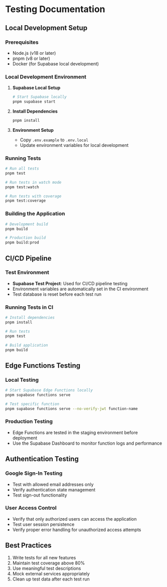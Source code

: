 # Testing Documentation

## Local Development Setup

### Prerequisites
- Node.js (v18 or later)
- pnpm (v8 or later)
- Docker (for Supabase local development)

### Local Development Environment
1. **Supabase Local Setup**
   ```bash
   # Start Supabase locally
   pnpm supabase start
   ```

2. **Install Dependencies**
   ```bash
   pnpm install
   ```

3. **Environment Setup**
   - Copy `.env.example` to `.env.local`
   - Update environment variables for local development

### Running Tests
```bash
# Run all tests
pnpm test

# Run tests in watch mode
pnpm test:watch

# Run tests with coverage
pnpm test:coverage
```

### Building the Application
```bash
# Development build
pnpm build

# Production build
pnpm build:prod
```

## CI/CD Pipeline

### Test Environment
- **Supabase Test Project**: Used for CI/CD pipeline testing
- Environment variables are automatically set in the CI environment
- Test database is reset before each test run

### Running Tests in CI
```bash
# Install dependencies
pnpm install

# Run tests
pnpm test

# Build application
pnpm build
```

## Edge Functions Testing

### Local Testing
```bash
# Start Supabase Edge Functions locally
pnpm supabase functions serve

# Test specific function
pnpm supabase functions serve --no-verify-jwt function-name
```

### Production Testing
- Edge Functions are tested in the staging environment before deployment
- Use the Supabase Dashboard to monitor function logs and performance

## Authentication Testing

### Google Sign-In Testing
- Test with allowed email addresses only
- Verify authentication state management
- Test sign-out functionality

### User Access Control
- Verify that only authorized users can access the application
- Test user session persistence
- Verify proper error handling for unauthorized access attempts

## Best Practices
1. Write tests for all new features
2. Maintain test coverage above 80%
3. Use meaningful test descriptions
4. Mock external services appropriately
5. Clean up test data after each test run 
